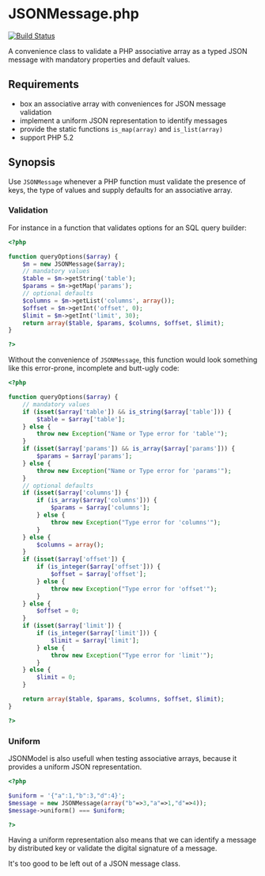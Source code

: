 JSONMessage.php
===
[![Build Status](https://travis-ci.org/laurentszyster/JSONMessage.php.svg)](https://travis-ci.org/laurentszyster/JSONMessage.php)

A convenience class to validate a PHP associative array as a typed JSON message with mandatory properties and default values.

Requirements
---
- box an associative array with conveniences for JSON message validation
- implement a uniform JSON representation to identify messages
- provide the static functions `is_map(array)` and `is_list(array)`
- support PHP 5.2

Synopsis
---
Use `JSONMessage` whenever a PHP function must validate the presence of keys, the type of values and supply defaults for an associative array.

### Validation

For instance in a function that validates options for an SQL query builder:

~~~php
<?php

function queryOptions($array) {
    $m = new JSONMessage($array);
    // mandatory values
    $table = $m->getString('table');
    $params = $m->getMap('params');
    // optional defaults
    $columns = $m->getList('columns', array());
    $offset = $m->getInt('offset', 0);
    $limit = $m->getInt('limit', 30);
    return array($table, $params, $columns, $offset, $limit);
}

?>
~~~

Without the convenience of `JSONMessage`, this function would look something like this error-prone, incomplete and butt-ugly code:

~~~php
<?php

function queryOptions($array) {
    // mandatory values
    if (isset($array['table']) && is_string($array['table'])) {
        $table = $array['table'];
    } else {
        throw new Exception("Name or Type error for 'table'");
    }
    if (isset($array['params']) && is_array($array['params'])) {
        $params = $array['params'];
    } else {
        throw new Exception("Name or Type error for 'params'");
    }
    // optional defaults
    if (isset($array['columns']) {
        if (is_array($array['columns'])) {
            $params = $array['columns'];
        } else {
            throw new Exception("Type error for 'columns'");
        }
    } else {
        $columns = array();
    }
    if (isset($array['offset']) {
        if (is_integer($array['offset'])) {
            $offset = $array['offset'];
        } else {
            throw new Exception("Type error for 'offset'");
        }
    } else {
        $offset = 0;
    }
    if (isset($array['limit']) {
        if (is_integer($array['limit'])) {
            $limit = $array['limit'];
        } else {
            throw new Exception("Type error for 'limit'");
        }
    } else {
        $limit = 0;
    }

    return array($table, $params, $columns, $offset, $limit);
}

?>
~~~

### Uniform

JSONModel is also usefull when testing associative arrays, because it provides a uniform JSON representation.

~~~php
<?php

$uniform = '{"a":1,"b":3,"d":4}';
$message = new JSONMessage(array("b"=>3,"a"=>1,"d"=>4));
$message->uniform() === $uniform;

?>
~~~

Having a uniform representation also means that we can identify a message by distributed key or validate the digital signature of a message.

It's too good to be left out of a JSON message class. 